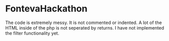 # FontevaHackathon
The code is extremely messy. It is not commented or indented. A lot of the HTML inside of the php is not seperated by returns. I have not implemented the filter functionality yet. 
